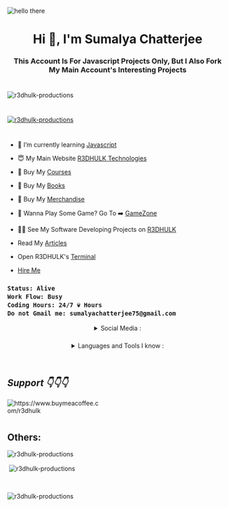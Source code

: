 <img src="https://media4.giphy.com/media/xTiIzJSKB4l7xTouE8/giphy.gif" alt="hello there"><br>

#

<h1 align="center">Hi 👋, I'm Sumalya Chatterjee</h1>
<h3 align="center">This Account Is For Javascript Projects Only, But I Also Fork My Main Account's Interesting Projects</h3>

#

<p align="left"> <img src="https://komarev.com/ghpvc/?username=r3dhulk-productions&label=Profile%20views&color=0e75b6&style=flat" alt="r3dhulk-productions" /> </p>

#

<p align="left"> <a href="https://github.com/ryo-ma/github-profile-trophy"><img src="https://github-profile-trophy.vercel.app/?username=r3dhulk-productions" alt="r3dhulk-productions" /></a> </p>

#

- 🔭 I’m currently learning [Javascript](https://www.javascript.com/)

- 😇 My Main Website [R3DHULK Technologies](https://r3dhulk.github.io/)

- 👔 Buy My [Courses](https://r3dhulk.github.io/Courses/)

- 📖 Buy My [Books](https://r3dhulk.github.io/Books/)

- 👔 Buy My [Merchandise](https://r3dhulk.github.io/Merchandise/)

- 🎳 Wanna Play Some Game? Go To ➡️ [GameZone](https://r3dhulk.github.io/GameZone)

- 👨‍💻 See My Software Developing Projects on [R3DHULK](https://github.com/R3DHULK)

- Read My [Articles](https://r3dhulk.github.io/Articles/)

- Open R3DHULK's [Terminal](https://r3dhulk.github.io/Terminal/)

- [Hire Me](https://www.fiverr.com/r3dh_ulk?up_rollout=true)

<h3 align="left">

```
Status: Alive
Work Flow: Busy
Coding Hours: 24/7 💀 Hours
Do not Gmail me: sumalyachatterjee75@gmail.com
```

</h3>

<p align="left">

<details align="center"><summary>Social Media :<h3 align="left"></h3></summary>
<a href="https://codepen.io/r3dhulk" target="blank"><img align="center" src="https://raw.githubusercontent.com/rahuldkjain/github-profile-readme-generator/master/src/images/icons/Social/codepen.svg" alt="codepen account" height="30" width="40" /></a>
<a href="https://linkedin.com/in/sumalya-chatterjee-676b31262" target="blank"><img align="center" src="https://raw.githubusercontent.com/rahuldkjain/github-profile-readme-generator/master/src/images/icons/Social/linked-in-alt.svg" alt="linkedin profile" height="30" width="40" /></a>
<a href="https://instagram.com/r3dh_ulk" target="blank"><img align="center" src="https://raw.githubusercontent.com/rahuldkjain/github-profile-readme-generator/master/src/images/icons/Social/instagram.svg" alt="instagram account" height="30" width="40" /></a>
<a href="https://www.youtube.com/c/@sumalya" target="blank"><img align="center" src="https://raw.githubusercontent.com/rahuldkjain/github-profile-readme-generator/master/src/images/icons/Social/youtube.svg" alt="youtube channel" height="30" width="40" /></a>
<a href="https://www.hackerrank.com/sumalyachatterj1" target="blank"><img align="center" src="https://raw.githubusercontent.com/rahuldkjain/github-profile-readme-generator/master/src/images/icons/Social/hackerrank.svg" alt="hackerrank profile" height="30" width="40" /></a>
</p>
</details>

<details align="center"><summary>Languages and Tools I know :<h3 align="left"></h3></summary>
<p align="left"> <a href="https://angular.io" target="_blank" rel="noreferrer"> <img src="https://angular.io/assets/images/logos/angular/angular.svg" alt="angular" width="40" height="40"/> </a> <a href="https://angular.io" target="_blank" rel="noreferrer"> <img src="https://raw.githubusercontent.com/devicons/devicon/master/icons/angularjs/angularjs-original-wordmark.svg" alt="angularjs" width="40" height="40"/> </a> <a href="https://offeescript.org" target="_blank" rel="noreferrer"> <img src="https://raw.githubusercontent.com/devicons/devicon/master/icons/coffeescript/coffeescript-original-wordmark.svg" alt="coffeescript" width="40" height="40"/> </a> <a href="https://www.w3schools.com/css/" target="_blank" rel="noreferrer"> <img src="https://raw.githubusercontent.com/devicons/devicon/master/icons/css3/css3-original-wordmark.svg" alt="css3" width="40" height="40"/> </a> <a href="https://expressjs.com" target="_blank" rel="noreferrer"> <img src="https://raw.githubusercontent.com/devicons/devicon/master/icons/express/express-original-wordmark.svg" alt="express" width="40" height="40"/> </a> <a href="https://www.w3.org/html/" target="_blank" rel="noreferrer"> <img src="https://raw.githubusercontent.com/devicons/devicon/master/icons/html5/html5-original-wordmark.svg" alt="html5" width="40" height="40"/> </a> <a href="https://developer.mozilla.org/en-US/docs/Web/JavaScript" target="_blank" rel="noreferrer"> <img src="https://raw.githubusercontent.com/devicons/devicon/master/icons/javascript/javascript-original.svg" alt="javascript" width="40" height="40"/> </a> <a href="https://www.microsoft.com/en-us/sql-server" target="_blank" rel="noreferrer"> <img src="https://www.svgrepo.com/show/303229/microsoft-sql-server-logo.svg" alt="mssql" width="40" height="40"/> </a> <a href="https://www.mysql.com/" target="_blank" rel="noreferrer"> <img src="https://raw.githubusercontent.com/devicons/devicon/master/icons/mysql/mysql-original-wordmark.svg" alt="mysql" width="40" height="40"/> </a> <a href="https://nestjs.com/" target="_blank" rel="noreferrer"> <img src="https://raw.githubusercontent.com/devicons/devicon/master/icons/nestjs/nestjs-plain.svg" alt="nestjs" width="40" height="40"/> </a> <a href="https://nodejs.org" target="_blank" rel="noreferrer"> <img src="https://raw.githubusercontent.com/devicons/devicon/master/icons/nodejs/nodejs-original-wordmark.svg" alt="nodejs" width="40" height="40"/> </a> <a href="https://reactjs.org/" target="_blank" rel="noreferrer"> <img src="https://raw.githubusercontent.com/devicons/devicon/master/icons/react/react-original-wordmark.svg" alt="react" width="40" height="40"/> </a> <a href="https://www.typescriptlang.org/" target="_blank" rel="noreferrer"> <img src="https://raw.githubusercontent.com/devicons/devicon/master/icons/typescript/typescript-original.svg" alt="typescript" width="40" height="40"/> </a> </p>
</details>


#

<h2 align="left"><b><i>Support 👇👇👇</i></b></h2>
<p><a href="https://www.buymeacoffee.com/https://www.buymeacoffee.com/r3dhulk"> <img align="left" src="https://cdn.buymeacoffee.com/buttons/v2/default-yellow.png" height="50" width="210" alt="https://www.buymeacoffee.com/r3dhulk" /></a></p><br><br>

#

<h2><b>Others:</b></h2>
<p><img align="left" src="https://github-readme-stats.vercel.app/api/top-langs?username=r3dhulk-productions&show_icons=true&locale=en&layout=compact" alt="r3dhulk-productions" /></p>

<br>
<p>&nbsp;<img align="center" src="https://github-readme-stats.vercel.app/api?username=r3dhulk-productions&show_icons=true&locale=en" alt="r3dhulk-productions" /></p>
<br>
<p><img align="center" src="https://github-readme-streak-stats.herokuapp.com/?user=r3dhulk-productions&" alt="r3dhulk-productions" /></p>
